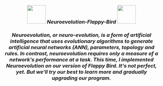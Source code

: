 <h3 align="center">
<img src="https://media.giphy.com/media/LnQjpWaON8nhr21vNW/giphy.gif" width="60"> <em><b>Neuroevolution-Flappy-Bird <img src="https://media.giphy.com/media/LnQjpWaON8nhr21vNW/giphy.gif" width="60">
 </h3>

<h3 align="center">
 Neuroevolution, or neuro-evolution, is a form of artificial intelligence that uses evolutionary algorithms to generate artificial neural networks (ANN), parameters, topology and rules. In contrast, neuroevolution requires only a measure of a network's performance at a task. This time, I implemented Neuroevolution on our version of Flappy Bird.
It's not perfect, yet. But we'll try our best to learn more and gradually upgrading our program.
 </h3>
 
 

